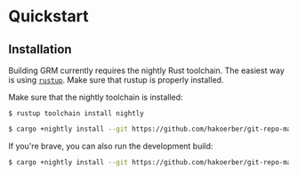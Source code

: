 # Quickstart

## Installation

Building GRM currently requires the nightly Rust toolchain. The easiest way
is using [`rustup`](https://rustup.rs/). Make sure that rustup is properly installed.

Make sure that the nightly toolchain is installed:

```
$ rustup toolchain install nightly
```

```bash
$ cargo +nightly install --git https://github.com/hakoerber/git-repo-manager.git --branch master
```

If you're brave, you can also run the development build:

```bash
$ cargo +nightly install --git https://github.com/hakoerber/git-repo-manager.git --branch develop
```
